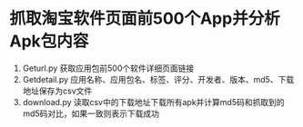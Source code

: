 # 抓取淘宝软件页面前500个App并分析Apk包内容

1. Geturl.py 获取应用包前500个软件详细页面链接
2. Getdetail.py 应用名称、应用包名、标签、评分、开发者、版本、md5、下载地址保存为csv文件
3. download.py 读取csv中的下载地址下载所有apk并计算md5码和抓取到的md5码对比，如果一致则表示下载成功


